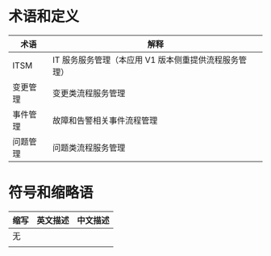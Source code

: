 # 术语和定义

| 术语    | 解释                                           |
| ------- | -----------------------------------------------|
| ITSM    | IT 服务服务管理（本应用 V1 版本侧重提供流程服务管理） |
| 变更管理 | 变更类流程服务管理                              |
| 事件管理 | 故障和告警相关事件流程管理                       |
| 问题管理 | 问题类流程服务管理                              |

# 符号和缩略语

| 缩写 | 英文描述 | 中文描述 |
|------|----------|----------|
| 无   |          |          |
|      |          |          |
